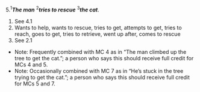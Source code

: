 5.<sup>1</sup>***The man*** <sup>2</sup>***tries to rescue*** <sup>3</sup>***the cat***.
1. See 4.1
2. Wants to help, wants to rescue, tries to get, attempts to get, tries to reach, goes to get, tries to retrieve, went up after, comes to rescue
3. See 2.1

- Note: Frequently combined with MC 4 as in “The man climbed up the tree to get the cat.”; a person who says this should receive full credit for MCs 4 and 5.
- Note: Occasionally combined with MC 7 as in “He’s stuck in the tree trying to get the cat.”; a person who says this should receive full credit for MCs 5 and 7.
